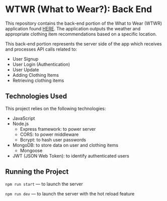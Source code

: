 # WTWR (What to Wear?): Back End

This repository contains the back-end portion of the What to Wear (WTWR) application found [HERE](https://github.com/rachelleperez/se_project_react). The application outputs the weather and appropriate clothing item recommendations based on a specific location.

This back-end portion represents the server side of the app which receives and processes API calls related to:

- User Signup
- User Login (Authentication)
- User Update
- Adding Clothing Items
- Retrieving clothing items

## Technologies Used

This project relies on the following technologies:

- JavaScript
- Node.js
  - Express framework: to power server
  - CORS: to power middleware
  - Bcrypt: to hash user passwords
- MongoDB: to store data on user and clothing items
  - Mongoose
- JWT (JSON Web Token): to identify authenticated users

## Running the Project

`npm run start` — to launch the server

`npm run dev` — to launch the server with the hot reload feature

